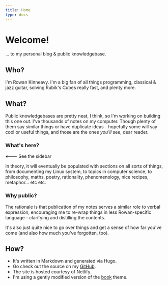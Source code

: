```yaml
---
title: Home
type: docs
---
```


# Welcome!

... to my personal blog & public knowledgebase. 

## Who?

I'm Rowan Kinneavy. I'm a big fan of all things programming, classical & jazz guitar, solving Rubik's Cubes really fast, and plenty more.

## What?

Public knowledgebases are pretty neat, I think, so I'm working on building this one out. I've thousands of notes on my computer. Though plenty of them say similar things or have duplicate ideas - hopefully some will say cool or useful things, and those are the ones *you'll* see, dear reader. 

### What's here?

<--- See the sidebar

In theory, it will eventually be populated with sections on all sorts of things, from documenting my Linux system, to topics in computer science, to philosophy, maths, poetry, rationality, phenomenology, nice recipes, metaphor... etc etc.


### Why public?

The rationale is that publication of my notes serves a similar role to verbal expression, encouraging me to re-wrap things in less Rowan-specific language - clarifying and distilling the contents. 

It's also just quite nice to go over things and get a sense of how far you've come (and also how much you've forgotten, too).

## How?

- It's written in Markdown and generated via Hugo. 
- Go check out the source on my [GitHub](https://github.com/rmakinn/rkinneavy). 
- The site is hosted courtesy of Netlify. 
- I'm using a gently modified version of the [book](https://github.com/alex-shpak/hugo-book) theme.
